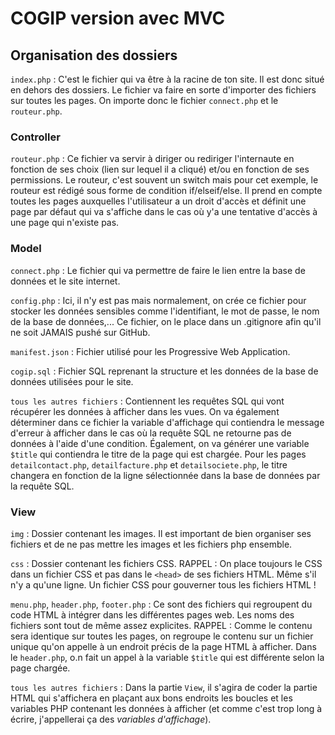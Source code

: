 # COGIP version avec MVC

## Organisation des dossiers

``index.php`` : C'est le fichier qui va être à la racine de ton site. Il est donc situé en dehors des dossiers. Le fichier va faire en sorte d'importer des fichiers sur toutes les pages. On importe donc le fichier ``connect.php`` et le ``routeur.php``.

### Controller

``routeur.php`` : Ce fichier va servir à diriger ou rediriger l'internaute en fonction de ses choix (lien sur lequel il a cliqué) et/ou en fonction de ses permissions. Le routeur, c'est souvent un switch mais pour cet exemple, le routeur est rédigé sous forme de condition if/elseif/else. Il prend en compte toutes les pages auxquelles l'utilisateur a un droit d'accès et définit une page par défaut qui va s'affiche dans le cas où y'a une tentative d'accès à une page qui n'existe pas.

### Model

``connect.php`` : Le fichier qui va permettre de faire le lien entre la base de données et le site internet.

``config.php`` : Ici, il n'y est pas mais normalement, on crée ce fichier pour stocker les données sensibles comme l'identifiant, le mot de passe, le nom de la base de données,... Ce fichier, on le place dans un .gitignore afin qu'il ne soit JAMAIS pushé sur GitHub.

``manifest.json`` : Fichier utilisé pour les Progressive Web Application.

``cogip.sql`` : Fichier SQL reprenant la structure et les données de la base de données utilisées pour le site.

``tous les autres fichiers`` : Contiennent les requêtes SQL qui vont récupérer les données à afficher dans les vues. On va également déterminer dans ce fichier la variable d'affichage qui contiendra le message d'erreur à afficher dans le cas où la requête SQL ne retourne pas de données à l'aide d'une condition. Également, on va générer une variable ``$title`` qui contiendra le titre de la page qui est chargée. Pour les pages ``detailcontact.php``, ``detailfacture.php`` et ``detailsociete.php``, le titre changera en fonction de la ligne sélectionnée dans la base de données par la requête SQL.

### View

``img`` : Dossier contenant les images. Il est important de bien organiser ses fichiers et de ne pas mettre les images et les fichiers php ensemble.

``css`` : Dossier contenant les fichiers CSS. RAPPEL : On place toujours le CSS dans un fichier CSS et pas dans le ``<head>`` de ses fichiers HTML. Même s'il n'y a qu'une ligne. Un fichier CSS pour gouverner tous les fichiers HTML !

``menu.php``, ``header.php``, ``footer.php`` : Ce sont des fichiers qui regroupent du code HTML à intégrer dans les différentes pages web. Les noms des fichiers sont tout de même assez explicites. RAPPEL : Comme le contenu sera identique sur toutes les pages, on regroupe le contenu sur un fichier unique qu'on appelle à un endroit précis de la page HTML à afficher. Dans le ``header.php``, o.n fait un appel à la variable ``$title`` qui est différente selon la page chargée.

``tous les autres fichiers`` : Dans la partie ``View``, il s'agira de coder la partie HTML qui s'affichera en plaçant aux bons endroits les boucles et les variables PHP contenant les données à afficher (et comme c'est trop long à écrire, j'appellerai ça des *variables d'affichage*).
